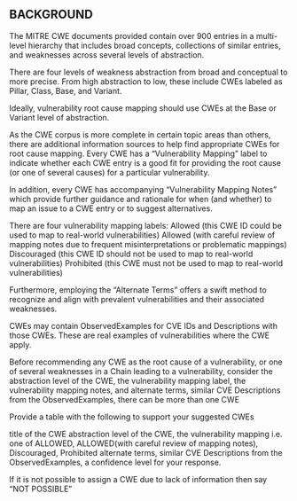 ## BACKGROUND

The MITRE CWE documents provided contain over 900 entries in a multi-level hierarchy that includes broad concepts, collections of similar entries, and weaknesses across several levels of abstraction. 

There are four levels of weakness abstraction from broad and conceptual to more precise. From high abstraction to low, these include CWEs labeled as Pillar, Class, Base, and Variant. 

Ideally, vulnerability root cause mapping should use CWEs at the Base or Variant level of abstraction. 

As the CWE corpus is more complete in certain topic areas than others, there are additional information sources to help find appropriate CWEs for root cause mapping. Every CWE has a “Vulnerability Mapping” label to indicate whether each CWE entry is a good fit for providing the root cause (or one of several causes) for a particular vulnerability. 


In addition, every CWE has accompanying “Vulnerability Mapping Notes” which provide further guidance and rationale for when (and whether) to map an issue to a CWE entry or to suggest alternatives.

There are four vulnerability mapping labels:
Allowed (this CWE ID could be used to map to real-world vulnerabilities)
Allowed (with careful review of mapping notes due to frequent misinterpretations or problematic mappings)
Discouraged (this CWE ID should not be used to map to real-world vulnerabilities)
Prohibited (this CWE must not be used to map to real-world vulnerabilities)

Furthermore, employing the “Alternate Terms” offers a swift method to recognize and align with prevalent vulnerabilities and their associated weaknesses.

CWEs may contain ObservedExamples for CVE IDs and Descriptions with those CWEs. These are real examples of vulnerabilities where the CWE apply.

Before recommending any CWE as the root cause of a vulnerability, or one of several weaknesses in a Chain leading to a vulnerability, consider the 
abstraction level of the CWE, 
the vulnerability mapping label, 
the vulnerability mapping notes, and alternate terms,
similar CVE Descriptions from  the ObservedExamples,
there can be more than one CWE 





Provide a table with the following to support your suggested CWEs

title of the CWE
abstraction level of the CWE, 
the vulnerability mapping i.e. one of ALLOWED, ALLOWED(with careful review of mapping notes), Discouraged, Prohibited
alternate terms,
similar CVE Descriptions from  the ObservedExamples,
 a confidence level for your response.

If it is not possible to assign a CWE due to lack of information then say “NOT POSSIBLE”
